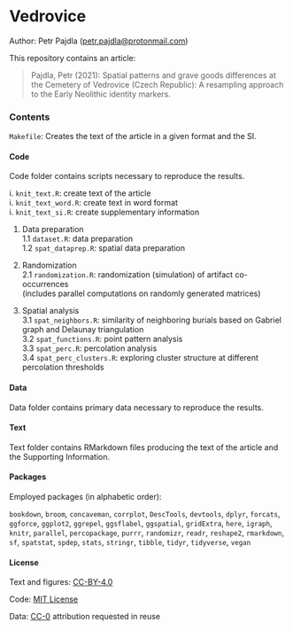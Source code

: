# Vedrovice

Author: Petr Pajdla (<petr.pajdla@protonmail.com>)

This repository contains an article:

> Pajdla, Petr (2021): Spatial patterns and grave goods differences at the Cemetery of Vedrovice (Czech Republic): A resampling approach to the Early Neolithic identity markers.

### Contents

`Makefile`: Creates the text of the article in a given format and the SI.

#### Code 

Code folder contains scripts necessary to reproduce the results.

i. `knit_text.R`: create text of the article  
i. `knit_text_word.R`: create text in word format  
i. `knit_text_si.R`: create supplementary information

1. Data preparation  
    1.1 `dataset.R`: data preparation  
    1.2 `spat_dataprep.R`: spatial data preparation   

2. Randomization    
    2.1 `randomization.R`: randomization (simulation) of artifact co-occurrences  
        (includes parallel computations on randomly generated matrices)  
    
3. Spatial analysis  
    3.1 `spat_neighbors.R`: similarity of neighboring burials based on Gabriel graph and Delaunay triangulation  
    3.2 `spat_functions.R`: point pattern analysis  
    3.3 `spat_perc.R`: percolation analysis  
    3.4 `spat_perc_clusters.R`: exploring cluster structure at different percolation thresholds   

#### Data 

Data folder contains primary data necessary to reproduce the results.

#### Text

Text folder contains RMarkdown files producing the text of the article and the Supporting Information.

#### Packages

Employed packages (in alphabetic order):

`bookdown`, `broom`, 
`concaveman`, `corrplot`, 
`DescTools`, `devtools`, `dplyr`, 
`forcats`, 
`ggforce`, `ggplot2`,  `ggrepel`, `ggsflabel`, `ggspatial`, `gridExtra`, 
`here`, 
`igraph`, 
`knitr`, 
`parallel`, `percopackage`, `purrr`, 
`randomizr`, `readr`, `reshape2`, `rmarkdown`, 
`sf`, `spatstat`, `spdep`, `stats`, `stringr`, 
`tibble`, `tidyr`, `tidyverse`, 
`vegan`

#### License

Text and figures: [CC-BY-4.0](http://creativecommons.org/licenses/by/4.0/)

Code: [MIT License](https://petr-pajdla.mit-license.org/)

Data: [CC-0](http://creativecommons.org/publicdomain/zero/1.0/) attribution requested in reuse